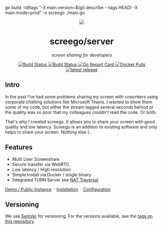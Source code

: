 go build -ldflags "-X main.version=$(git describe --tags HEAD) -X main.mode=prod" -o screego ./main.go

<p align="center">
    <a href="https://screego.net">
        <img src="docs/logo.png" />
    </a>
</p>


<h1 align="center">screego/server</h1>
<p align="center"><i>screen sharing for developers</i></p>

<p align="center">
    <a href="https://github.com/screego/server/actions?query=workflow%3Abuild">
        <img alt="Build Status" src="https://github.com/screego/server/workflows/build/badge.svg">
    </a> 
    <a href="https://github.com/screego/server/pkgs/container/server">
        <img alt="Build Status" src="https://img.shields.io/badge/dynamic/json?url=https%3A%2F%2Fraw.githubusercontent.com%2Fipitio%2Fghcr-pulls%2Fmaster%2Findex.json&query=%24%5B%3F(%40.owner%3D%3D%22screego%22%20%26%26%20%40.repo%3D%3D%22server%22%20%26%26%20%40.image%3D%3D%22server%22)%5D.pulls&logo=github&label=pulls">
    </a> 
    <a href="https://goreportcard.com/report/github.com/screego/server">
        <img alt="Go Report Card" src="https://goreportcard.com/badge/github.com/screego/server">
    </a>
    <a href="https://hub.docker.com/r/screego/server">
        <img alt="Docker Pulls" src="https://img.shields.io/docker/pulls/screego/server.svg">
    </a>
    <a href="https://github.com/screego/server/releases/latest">
        <img alt="latest release" src="https://img.shields.io/github/release/screego/server.svg">
    </a>
</p>

## Intro

In the past I've had some problems sharing my screen with coworkers using
corporate chatting solutions like Microsoft Teams. I wanted to show them some
of my code, but either the stream lagged several seconds behind or the quality
was so poor that my colleagues couldn't read the code. Or both.

That's why I created screego. It allows you to share your screen with good
quality and low latency. Screego is an addition to existing software and 
only helps to share your screen. Nothing else (:.

## Features

* Multi User Screenshare
* Secure transfer via WebRTC
* Low latency / High resolution
* Simple Install via Docker / single binary
* Integrated TURN Server see [NAT Traversal](https://screego.net/#/nat-traversal)

[Demo / Public Instance](https://app.screego.net/) ᛫ [Installation](https://screego.net/#/install) ᛫ [Configuration](https://screego.net/#/config) 

## Versioning

We use [SemVer](http://semver.org/) for versioning. For the versions available, see the
[tags on this repository](https://github.com/screego/server/tags).
